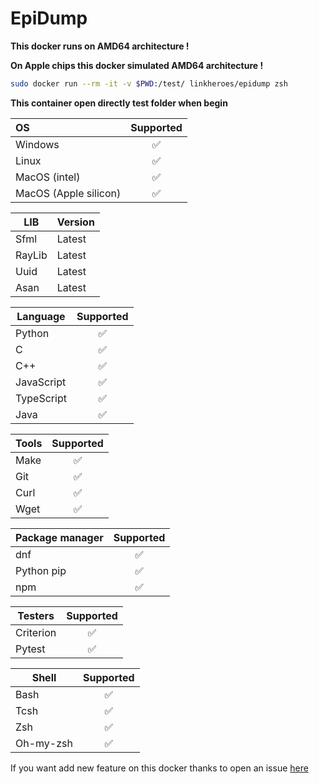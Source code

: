 # EpiDump

**This docker runs on AMD64 architecture !**

**On Apple chips this docker simulated AMD64 architecture !**

```bash
sudo docker run --rm -it -v $PWD:/test/ linkheroes/epidump zsh
```

**This container open directly test folder when begin**

| OS | Supported |
| :------------- | :-------------: |
| Windows  | ✅ |
| Linux  | ✅ |
| MacOS (intel)  | ✅ |
| MacOS (Apple silicon)  | ✅ |

| LIB  | Version |
| ------------- | ------------- |
| Sfml  | Latest |
| RayLib  | Latest |
| Uuid  | Latest |
| Asan  | Latest |

| Language  | Supported |
| ------------- | :-------------: |
| Python  | ✅ |
| C  | ✅ |
| C++  | ✅ |
| JavaScript  | ✅ |
| TypeScript  | ✅ |
| Java  | ✅ |

| Tools  | Supported |
| ------------- | :-------------: |
| Make  | ✅ |
| Git  | ✅ |
| Curl  | ✅ |
| Wget  | ✅ |

| Package manager  | Supported |
| ------------- | :-------------: |
| dnf  | ✅ |
| Python pip  | ✅ |
| npm  | ✅ |

| Testers  | Supported |
| ------------- | :-------------: |
| Criterion  | ✅ |
| Pytest  | ✅ |

| Shell  | Supported |
| ------------- | :-------------: |
| Bash  | ✅ |
| Tcsh  | ✅ |
| Zsh  | ✅ |
| Oh-my-zsh  | ✅ |

If you want add new feature on this docker thanks to open an issue [here](https://github.com/Tek-Pheed/EpiDump/issues)
